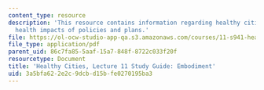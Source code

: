 ```yaml
---
content_type: resource
description: 'This resource contains information regarding healthy cities: Assessing
  health impacts of policies and plans.'
file: https://ol-ocw-studio-app-qa.s3.amazonaws.com/courses/11-s941-healthy-cities-assessing-health-impacts-of-policies-and-plans-spring-2016/3a5bfa622e2c9dcbd15bfe0270195ba3_MIT11_S941S16_Class11Guide.pdf
file_type: application/pdf
parent_uid: 86c7fa85-5aaf-15a7-848f-8722c033f20f
resourcetype: Document
title: 'Healthy Cities, Lecture 11 Study Guide: Embodiment'
uid: 3a5bfa62-2e2c-9dcb-d15b-fe0270195ba3
---
```

